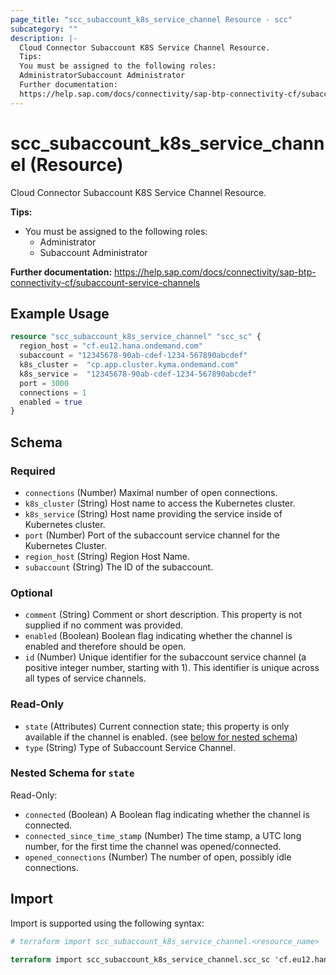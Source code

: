 ```yaml
---
page_title: "scc_subaccount_k8s_service_channel Resource - scc"
subcategory: ""
description: |-
  Cloud Connector Subaccount K8S Service Channel Resource.
  Tips:
  You must be assigned to the following roles:
  AdministratorSubaccount Administrator
  Further documentation:
  https://help.sap.com/docs/connectivity/sap-btp-connectivity-cf/subaccount-service-channels
---
```


# scc_subaccount_k8s_service_channel (Resource)

Cloud Connector Subaccount K8S Service Channel Resource.

__Tips:__
* You must be assigned to the following roles:
	* Administrator
	* Subaccount Administrator

__Further documentation:__
<https://help.sap.com/docs/connectivity/sap-btp-connectivity-cf/subaccount-service-channels>

## Example Usage

```terraform
resource "scc_subaccount_k8s_service_channel" "scc_sc" {
  region_host = "cf.eu12.hana.ondemand.com"
  subaccount = "12345678-90ab-cdef-1234-567890abcdef"
  k8s_cluster =  "cp.app.cluster.kyma.ondemand.com"
  k8s_service =  "12345678-90ab-cdef-1234-567890abcdef"
  port = 3000
  connections = 1
  enabled = true
}
```

<!-- schema generated by tfplugindocs -->
## Schema

### Required

- `connections` (Number) Maximal number of open connections.
- `k8s_cluster` (String) Host name to access the Kubernetes cluster.
- `k8s_service` (String) Host name providing the service inside of Kubernetes cluster.
- `port` (Number) Port of the subaccount service channel for the Kubernetes Cluster.
- `region_host` (String) Region Host Name.
- `subaccount` (String) The ID of the subaccount.

### Optional

- `comment` (String) Comment or short description. This property is not supplied if no comment was provided.
- `enabled` (Boolean) Boolean flag indicating whether the channel is enabled and therefore should be open.
- `id` (Number) Unique identifier for the subaccount service channel (a positive integer number, starting with 1). This identifier is unique across all types of service channels.

### Read-Only

- `state` (Attributes) Current connection state; this property is only available if the channel is enabled. (see [below for nested schema](#nestedatt--state))
- `type` (String) Type of Subaccount Service Channel.

<a id="nestedatt--state"></a>
### Nested Schema for `state`

Read-Only:

- `connected` (Boolean) A Boolean flag indicating whether the channel is connected.
- `connected_since_time_stamp` (Number) The time stamp, a UTC long number, for the first time the channel was opened/connected.
- `opened_connections` (Number) The number of open, possibly idle connections.

## Import

Import is supported using the following syntax:

```terraform
# terraform import scc_subaccount_k8s_service_channel.<resource_name> '<region_host>,<subaccount>,<id>`

terraform import scc_subaccount_k8s_service_channel.scc_sc 'cf.eu12.hana.ondemand.com,12345678-90ab-cdef-1234-567890abcdef,1'
```
